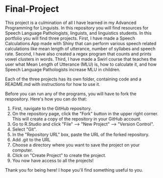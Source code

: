 # Final-Project
This project is a culmination of all I have learned in my Advanced Programming for Linguists. In this repository you will find resources for Speech Language Pathologists, linguists, and linguistics students. In this portfolio you will find three projects. First, I have made a Speech Calculations App made with Shiny that can perform various speech related calculations like mean length of utterance, number of syllabes and speech rate. Second, I have also created a regex program that counts and prints vowel clusters in words. Third, I have made a Swirl course that teaches the user what Mean Length of Utterance (MLU) is, how to calculate it, and how Speech Language Pathologists increase MLU in children.

Each of the three projects has its own folder, containing code and a README.md with instructions for how to use it.

Before you can run any of the programs, you will have to fork the respository. Here's how you can do that:
1. First, navigate to the GitHub repository. 
2. On the repository page, click the "Fork" button in the upper right corner. This will create a copy of the repository in your GitHub account. 
3. Go to R.Studio and click "File" --> "New Project" --> "Version Control".
4. Select "Git".
5. In the "Repository URL" box, paste the URL of the forked repository.
6. Add .git to the URL
7. Choose a directory where you want to save the project on your computer.
8. Click on "Create Project" to create the project.
9. You now have access to all the projects!

Thank you for being here! I hope you'll find something useful to you.
